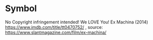 # Symbol
No Copyright infringement intended! We LOVE You! Ex Machina (2014) https://www.imdb.com/title/tt0470752/ , source: https://www.slantmagazine.com/film/ex-machina/
